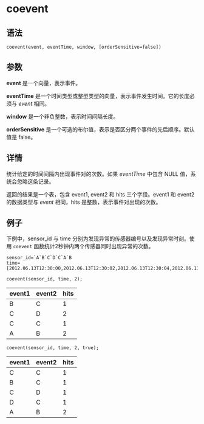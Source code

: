 # coevent

## 语法

`coevent(event, eventTime, window, [orderSensitive=false])`

## 参数

**event** 是一个向量，表示事件。

**eventTime** 是一个时间类型或整型类型的向量，表示事件发生时间。它的长度必须与 *event* 相同。

**window** 是一个非负整数，表示时间间隔长度。

**orderSensitive** 是一个可选的布尔值，表示是否区分两个事件的先后顺序。默认值是 false。

## 详情

统计给定的时间间隔内出现事件对的次数。如果 *eventTime* 中包含 NULL 值，系统会忽略这条记录。

返回的结果是一个表，包含 event1, event2 和 hits 三个字段。event1 和 event2 的数据类型与
*event* 相同，hits 是整数，表示事件对出现的次数。

## 例子

下例中，sensor\_id 与 time 分别为发现异常的传感器编号以及发现异常时刻。使用
`coevent` 函数统计2秒钟内两个传感器同时出现异常的次数。

```
sensor_id=`A`B`C`D`C`A`B
time=[2012.06.13T12:30:00,2012.06.13T12:30:02,2012.06.13T12:30:04,2012.06.13T12:30:05,2012.06.13T12:30:06,2012.06.13T12:30:09,2012.06.13T12:30:10];

coevent(sensor_id, time, 2);
```

| event1 | event2 | hits |
| --- | --- | --- |
| B | C | 1 |
| C | D | 2 |
| C | C | 1 |
| A | B | 2 |

```
coevent(sensor_id, time, 2, true);
```

| event1 | event2 | hits |
| --- | --- | --- |
| C | C | 1 |
| B | C | 1 |
| C | D | 1 |
| D | C | 1 |
| A | B | 2 |

